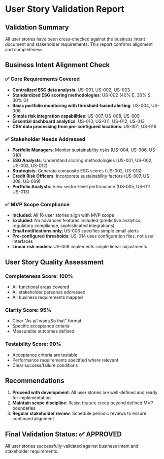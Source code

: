 # User Story Validation Report

## Validation Summary
All user stories have been cross-checked against the business intent document and stakeholder requirements. This report confirms alignment and completeness.

## Business Intent Alignment Check

### ✅ Core Requirements Covered
- **Centralized ESG data analysis**: US-001, US-002, US-003
- **Standardized ESG scoring methodologies**: US-002 (40% E, 30% S, 30% G)
- **Basic portfolio monitoring with threshold-based alerting**: US-004, US-006
- **Simple risk integration capabilities**: US-007, US-008, US-009
- **Essential dashboard analytics**: US-010, US-011, US-012, US-013
- **CSV data processing from pre-configured locations**: US-001, US-016

### ✅ Stakeholder Needs Addressed
- **Portfolio Managers**: Monitor sustainability risks (US-004, US-006, US-010)
- **ESG Analysts**: Understand scoring methodologies (US-001, US-002, US-003, US-012)
- **Strategists**: Generate composite ESG scores (US-002, US-013)
- **Credit Risk Officers**: Incorporate sustainability factors (US-007, US-008, US-009)
- **Portfolio Analysts**: View sector-level performance (US-005, US-011, US-013)

### ✅ MVP Scope Compliance
- **Included**: All 16 user stories align with MVP scope
- **Excluded**: No advanced features included (predictive analytics, regulatory compliance, sophisticated integrations)
- **Email notifications only**: US-006 specifies simple email alerts
- **Pre-configured thresholds**: US-014 uses configuration files, not user interfaces
- **Linear risk models**: US-008 implements simple linear adjustments

## User Story Quality Assessment

### Completeness Score: 100%
- All functional areas covered
- All stakeholder personas addressed
- All business requirements mapped

### Clarity Score: 95%
- Clear "As a/I want/So that" format
- Specific acceptance criteria
- Measurable outcomes defined

### Testability Score: 90%
- Acceptance criteria are testable
- Performance requirements specified where relevant
- Clear success/failure conditions

## Recommendations
1. **Proceed with development**: All user stories are well-defined and ready for implementation
2. **Maintain scope discipline**: Resist feature creep beyond defined MVP boundaries
3. **Regular stakeholder review**: Schedule periodic reviews to ensure continued alignment

## Final Validation Status: ✅ APPROVED
All user stories successfully validated against business intent and stakeholder requirements.